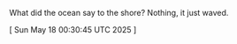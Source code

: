  
What did the ocean say to the shore? Nothing, it just waved.
 
[ 
Sun May 18 00:30:45 UTC 2025
 ]

